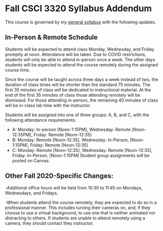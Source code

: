 # Fall CSCI 3320 Syllabus Addendum

This course is governed by my [general syllabus](https://github.com/bricksphd/teaching/blob/master/Syllabus.md) with the following updates.

## In-Person & Remote Schedule
Students will be expected to attend class Monday, Wednesday, and Friday promptly at noon. Attendance will be taken. Due to COVID restrictions, students will only be able to attend in-person once a week. The other days students will be expected to attend the course remotely during the assigned course time. 

Since the course will be taught across three days a week instead of two, the duration of class times will be shorter than the standard 75 minutes. The first 35 minutes of class will be dedicated to instructional material. At the end of the first 35 minutes of class those attending remotely will be dismissed. For those attending in-person, the remaining 40 minutes of class will be in-class lab time with the instructor. 

Students will be assigned into one of three groups: A, B, and C, with the following attendance requirements:
-	A: Monday: In-person [Noon-1:15PM], Wednesday: Remote [Noon-12:35PM], Friday: Remote [Noon-12:35]
-	B: Monday: Remote [Noon-12:35], Wednesday: In-Person, [Noon-1:15PM], Friday: Remote [Noon-12:35]
-	C: Monday: Remote [Noon-12:35], Wednesday: Remote [Noon-12:35], Friday: In-Person, [Noon-1:15PM]
Student group assignments will be posted on Canvas.

## Other Fall 2020-Specific Changes:

-Additional office hours will be held from 10:30 to 11:45 on Mondays, Wednesdays, and Fridays.

-When students attend the course remotely, they are expected to do so in a professional manner. This includes turning their cameras on, and, if they choose to use a virtual background, to use one that is neither animated nor distracting to others. If students are unable to attend remotely using a camera, they should contact they instructor.
